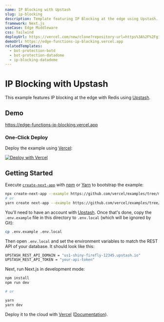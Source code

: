 ```yaml
---
name: IP Blocking with Upstash
slug: ip-blocking
description: Template featuring IP Blocking at the edge using Upstash.
framework: Next.js
useCase: Edge Middleware
css: Tailwind
deployUrl: https://vercel.com/new/clone?repository-url=https%3A%2F%2Fgithub.com%2Fvercel%2Fexamples%2Ftree%2Fmain%2Fedge-middleware%2Fapi-rate-limit-and-tokens&env=UPSTASH_REST_API_DOMAIN,UPSTASH_REST_API_TOKEN&project-name=ip-blocking&repository-name=ip-blocking
demoUrl: https://edge-functions-ip-blocking.vercel.app
relatedTemplates:
  - bot-protection-botd
  - bot-protection-datadome
  - ip-blocking-datadome
---
```


# IP Blocking with Upstash

This example features IP blocking at the edge with Redis using [Upstash](https://upstash.com/).

## Demo

https://edge-functions-ip-blocking.vercel.app

### One-Click Deploy

Deploy the example using [Vercel](https://vercel.com?utm_source=github&utm_medium=readme):

[![Deploy with Vercel](https://vercel.com/button)](https://vercel.com/new/clone?repository-url=https%3A%2F%2Fgithub.com%2Fvercel%2Fexamples%2Ftree%2Fmain%2Fedge-middleware%2Fapi-rate-limit-and-tokens&env=UPSTASH_REST_API_DOMAIN,UPSTASH_REST_API_TOKEN&project-name=ip-blocking&repository-name=ip-blocking)

## Getting Started

Execute [`create-next-app`](https://github.com/vercel/next.js/tree/canary/packages/create-next-app) with [npm](https://docs.npmjs.com/cli/init) or [Yarn](https://yarnpkg.com/lang/en/docs/cli/create/) to bootstrap the example:

```bash
npx create-next-app --example https://github.com/vercel/examples/tree/main/edge-middleware/ip-blocking ip-blocking
# or
yarn create next-app --example https://github.com/vercel/examples/tree/main/edge-middleware/ip-blocking ip-blocking
```

You'll need to have an account with [Upstash](https://upstash.com/). Once that's done, copy the `.env.example` file in this directory to `.env.local` (which will be ignored by Git):

```bash
cp .env.example .env.local
```

Then open `.env.local` and set the environment variables to match the REST API of your database. It should look like this:

```bash
UPSTASH_REST_API_DOMAIN = "us1-shiny-firefly-12345.upstash.io"
UPSTASH_REST_API_TOKEN = "your-api-token"
```

Next, run Next.js in development mode:

```bash
npm install
npm run dev

# or

yarn
yarn dev
```

Deploy it to the cloud with [Vercel](https://vercel.com/new?utm_source=github&utm_medium=readme&utm_campaign=edge-middleware-eap) ([Documentation](https://nextjs.org/docs/deployment)).
